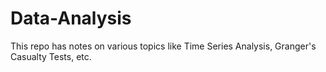 # Data-Analysis
This repo has notes on various topics like Time Series Analysis, Granger's Casualty Tests, etc.
